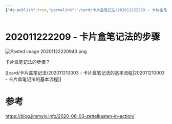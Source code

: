 ```yaml
---
{"dg-publish":true,"permalink":"/card/卡片盒笔记法/202011222209 - 卡片盒笔记法的步骤/","noteIcon":"2","created":"2020-11-22T22:09:41+08:00","updated":"2024-04-17T13:14:30+08:00"}
---
```



# 202011222209 - 卡片盒笔记法的步骤

![Pasted image 20201122220943.png](/img/user/attachs/Pasted%20image%2020201122220943.png)

卡片盒笔记法的步骤？

[[card/卡片盒笔记法/202011210003 - 卡片盒笔记法的基本流程\|202011210003 - 卡片盒笔记法的基本流程]]

# 参考

https://blog.jimmylv.info/2020-06-03-zettelkasten-in-action/
